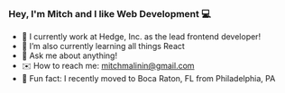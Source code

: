 ### Hey, I'm Mitch and I like Web Development :computer:

- :rocket:  I currently work at Hedge, Inc. as the lead frontend developer!
- 🌱  I’m also currently learning all things React
- 💬  Ask me about anything!
- :envelope:  How to reach me: mitchmalinin@gmail.com
- :palm_tree: Fun fact: I recently moved to Boca Raton, FL from Philadelphia, PA 

